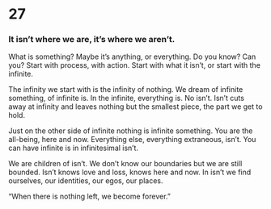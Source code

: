 # 27

### It isn’t where we are, it’s where we aren’t.

What is something? Maybe it’s anything, or everything. Do you know? Can you? Start with process, with action. Start with what it isn’t, or start with the infinite. 

The infinity we start with is the infinity of nothing. We dream of infinite something, of infinite is. In the infinite, everything is. No isn’t. Isn’t cuts away at infinity and leaves nothing but the smallest piece, the part we get to hold.

Just on the other side of infinite nothing is infinite something. You are the all-being, here and now. Everything else, everything extraneous, isn’t. You can have infinite is in infinitesimal isn’t. 

We are children of isn’t. We don’t know our boundaries but we are still bounded. Isn’t knows love and loss, knows here and now. In isn’t we find ourselves, our identities, our egos, our places. 

“When there is nothing left, we become forever.” 